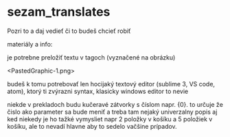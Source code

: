# sezam_translates
Pozri to a daj vedieť či to budeš chcieť robiť 

materiály a info: 

je potrebne preložiť textu v tagoch <Value> </Value> (vyznačené na obrázku)

<PastedGraphic-1.png>

budeš k tomu potrebovať len hocijaký textový editor (sublime 3, VS code, atom), ktorý ti zvýrazni syntax, klasicky windows editor to nevie

niekde v prekladoch budu  kučeravé zátvorky s číslom napr. {0}. to určuje že čislo ako parameter sa bude meniť a treba tam nejaký univerzalny popis aj ked niekedy je ho tažké vymysliet napr 2 položky v košíku a 5 položiek v košíku, ale to nevadí hlavne aby to sedelo vačšine prípadov.
